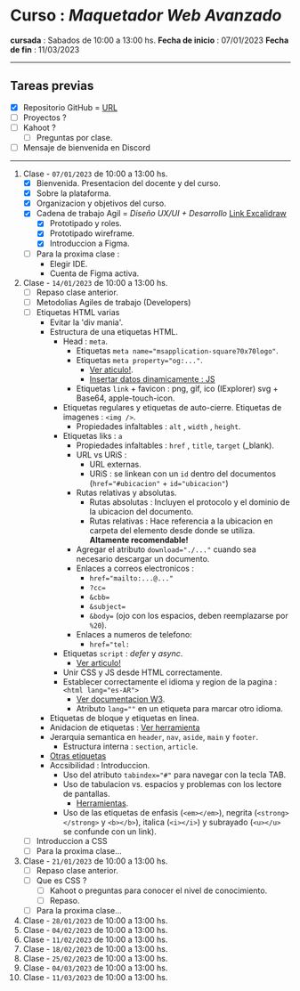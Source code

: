 # Curso : _Maquetador Web Avanzado_
**cursada** : Sabados de 10:00 a 13:00 hs.
**Fecha de inicio** : 07/01/2023
**Fecha de fin** : 11/03/2023

---
## Tareas previas
- [X] Repositorio GitHub = [URL](https://github.com/gabygonzalezromero/EIT__60911__Maquetado--SASS.LESS)
- [ ] Proyectos ?
- [ ] Kahoot ?
    - [ ] Preguntas por clase.
- [ ] Mensaje de bienvenida en Discord

---
1. Clase - `07/01/2023` de 10:00 a 13:00 hs.
    - [X] Bienvenida. Presentacion del docente y del curso.
    - [X] Sobre la plataforma.
    - [X] Organizacion y objetivos del curso.
    - [X] Cadena de trabajo Agil = _Diseño UX/UI + Desarrollo_ [Link Excalidraw](https://excalidraw.com/#json=0uLREt-3ijA3-c5-6g9Ac,wQDcfxOaSn19DB6ePTEpAw)
        - [X] Prototipado y roles.
        - [X] Prototipado wireframe.
        - [X] Introduccion a Figma.
    - [ ] Para la proxima clase :
        - Elegir IDE.
        - Cuenta de Figma activa.

2. Clase - `14/01/2023` de 10:00 a 13:00 hs.
    - [ ] Repaso clase anterior.
    - [ ] Metodolias Agiles de trabajo (Developers)
    - [ ] Etiquetas HTML varias
        - Evitar la 'div mania'.
        - Estructura de una etiquetas HTML.
            - Head : `meta`.
                - Etiquetas `meta name="msapplication-square70x70logo"`. 
                - Etiquetas `meta property="og:..."`.
                    - [Ver aticulo!](https://ogp.me/).
                    - [Insertar datos dinamicamente : JS](https://developers.google.com/search/docs/appearance/structured-data/intro-structured-data)
                - Etiquetas `link` + favicon : png, gif, ico (IExplorer) svg + Base64, apple-touch-icon.
            - Etiquetas regulares y etiquetas de auto-cierre.
                Etiquetas de imagenes : `<img />`.
                - Propiedades infaltables : `alt` , `width` , `height`.
            - Etiquetas liks : `a`
                - Propiedades infaltables : `href` , `title`, `target` (_blank).
                - URL vs URiS :
                    - URL externas.
                    - URiS : se linkean con un `id` dentro del documentos (`href="#ubicacion"` + `id="ubicacion"`)
                - Rutas relativas y absolutas.
                    - Rutas absolutas : Incluyen el protocolo y el dominio de la ubicacion del documento.
                    - Rutas relativas : Hace referencia a la ubicacion en carpeta del elemento desde donde se
                      utiliza. **Altamente recomendable!**
                - Agregar el atributo `download="./..."` cuando sea necesario descargar un documento.
                - Enlaces a correos electronicos :
                    - `href="mailto:...@..."`
                    - `?cc=`
                    - `&cbb=`
                    - `&subject=`
                    - `&body=` (ojo con los espacios, deben reemplazarse por `%20`).
                -  Enlaces a numeros de telefono:
                    - `href="tel:`
            - Etiquetas `script` : _defer_ y _async_.
                - [Ver articulo!](https://javascript.info/script-async-defer)
            - Unir CSS y JS desde HTML correctamente.
            - Establecer correctamente el idioma y region de la pagina : `<html lang="es-AR">`
                - [Ver documentacion W3](https://www.w3.org/International/articles/language-tags/).
                - Atributo `lang=""` en un etiqueta para marcar otro idioma.
        - Etiquetas de bloque y etiquetas en linea.
        - Anidacion de etiquetas : [Ver herramienta](https://caninclude.glitch.me/)
        - Jerarquia semantica en `header`, `nav`, `aside`, `main` y `footer`.
            - Estructura interna : `section`, `article`.
        - [Otras etiquetas](https://www.w3schools.com/tags/default.asp)
        - Accsibilidad : Introduccion.
            - Uso del atributo `tabindex="#"` para navegar con la tecla TAB.
            - Uso de tabulacion vs. espacios y problemas con los lectore de pantallas.
                - [Herramientas](https://es.wikipedia.org/wiki/Lector_de_pantalla).
            - Uso de las etiquetas de enfasis (`<em></em>`), negrita (`<strong></strong>` y `<b></b>`), italica (`<i></i>`) y subrayado (`<u></u>` se confunde con un link).
    - [ ] Introduccion a CSS
    - [ ] Para la proxima clase...

3. Clase - `21/01/2023` de 10:00 a 13:00 hs.
    - [ ] Repaso clase anterior.
    - [ ] Que es CSS ?
        - [ ] Kahoot o preguntas para conocer el nivel de conocimiento.
        - [ ] Repaso.
    - [ ] Para la proxima clase...

4. Clase - `28/01/2023` de 10:00 a 13:00 hs.
5. Clase - `04/02/2023` de 10:00 a 13:00 hs.
6. Clase - `11/02/2023` de 10:00 a 13:00 hs.
7. Clase - `18/02/2023` de 10:00 a 13:00 hs.
8. Clase - `25/02/2023` de 10:00 a 13:00 hs.
9. Clase - `04/03/2023` de 10:00 a 13:00 hs.
10. Clase - `11/03/2023` de 10:00 a 13:00 hs.

